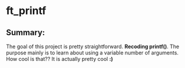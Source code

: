 # ft_printf

## Summary:
The goal of this project is pretty straightforward. **Recoding printf()**.
The purpose mainly is to learn about using a variable number of arguments. How cool is that??
It is actually pretty cool **:)**

